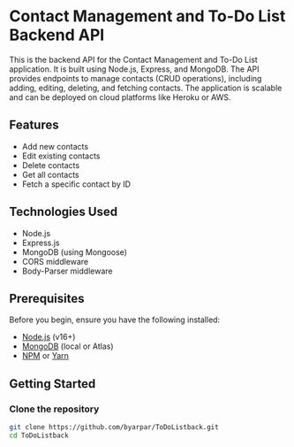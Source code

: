 # Contact Management and To-Do List Backend API

This is the backend API for the Contact Management and To-Do List application. It is built using Node.js, Express, and MongoDB. The API provides endpoints to manage contacts (CRUD operations), including adding, editing, deleting, and fetching contacts. The application is scalable and can be deployed on cloud platforms like Heroku or AWS.

## Features

- Add new contacts
- Edit existing contacts
- Delete contacts
- Get all contacts
- Fetch a specific contact by ID

## Technologies Used

- Node.js
- Express.js
- MongoDB (using Mongoose)
- CORS middleware
- Body-Parser middleware

## Prerequisites

Before you begin, ensure you have the following installed:

- [Node.js](https://nodejs.org/en/) (v16+)
- [MongoDB](https://www.mongodb.com/) (local or Atlas)
- [NPM](https://www.npmjs.com/) or [Yarn](https://yarnpkg.com/)

## Getting Started

### Clone the repository


```bash
git clone https://github.com/byarpar/ToDoListback.git
cd ToDoListback




